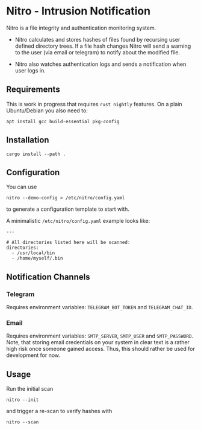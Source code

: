 Nitro - Intrusion Notification
==============================

Nitro is a file integrity and authentication monitoring system.

 * Nitro calculates and stores hashes of files found by recursing user defined directory trees. If a file hash changes Nitro will send a warning to the user (via email or telegram) to notify about the modified file.

 * Nitro also watches authentication logs and sends a notification when user logs in.

Requirements
------------

This is work in progress that requires `rust nightly` features. On a plain Ubuntu/Debian you also need to:

```
apt install gcc build-essential pkg-config
```

Installation
------------

```
cargo install --path .
```

Configuration
-------------

You can use
```
nitro --demo-config > /etc/nitro/config.yaml
```
to generate a configuration template to start with.

A minimalistic `/etc/nitro/config.yaml` example looks like:

```
---

# All directories listed here will be scanned:
directories:
  - /usr/local/bin
  - /home/myself/.bin
```

## Notification Channels

### Telegram

   Requires environment variables: `TELEGRAM_BOT_TOKEN` and `TELEGRAM_CHAT_ID`.

### Email

   Requires environment variables: `SMTP_SERVER`, `SMTP_USER` and `SMTP_PASSWORD`. Note, that storing email credentials on your system in clear text is a rather high risk once someone gained access. Thus, this should rather be used for development for now.

Usage
-----

Run the initial scan
```
nitro --init
```

and trigger a re-scan to verify hashes with
```
nitro --scan
```
